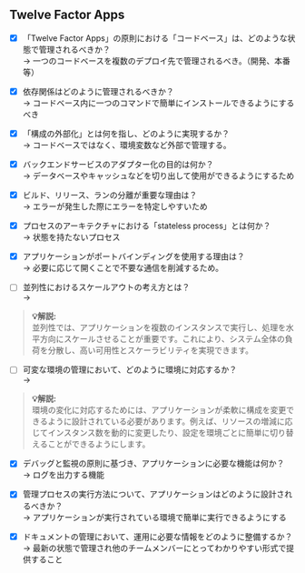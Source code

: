 ## Twelve Factor Apps

- [x] 「Twelve Factor Apps」の原則における「コードベース」は、どのような状態で管理されるべきか？  
→  一つのコードベースを複数のデプロイ先で管理されるべき。（開発、本番等）

- [x] 依存関係はどのように管理されるべきか？  
→  コードベース内に一つのコマンドで簡単にインストールできるようにするべき

- [x] 「構成の外部化」とは何を指し、どのように実現するか？  
→ コードベースではなく、環境変数など外部で管理する。

- [x] バックエンドサービスのアダプター化の目的は何か？  
→  データベースやキャッシュなどを切り出して使用ができるようにするため

- [x] ビルド、リリース、ランの分離が重要な理由は？  
→  エラーが発生した際にエラーを特定しやすいため

- [x] プロセスのアーキテクチャにおける「stateless process」とは何か？  
→  状態を持たないプロセス

- [x] アプリケーションがポートバインディングを使用する理由は？  
→  必要に応じて開くことで不要な通信を削減するため。

- [ ] 並列性におけるスケールアウトの考え方とは？  
→  
> **💡解説:**  
> 並列性では、アプリケーションを複数のインスタンスで実行し、処理を水平方向にスケールさせることが重要です。これにより、システム全体の負荷を分散し、高い可用性とスケーラビリティを実現できます。

- [ ] 可変な環境の管理において、どのように環境に対応するか？  
→  
> **💡解説:**  
> 環境の変化に対応するためには、アプリケーションが柔軟に構成を変更できるように設計されている必要があります。例えば、リソースの増減に応じてインスタンス数を動的に変更したり、設定を環境ごとに簡単に切り替えることができるようにします。

- [x] デバッグと監視の原則に基づき、アプリケーションに必要な機能は何か？  
→  ログを出力する機能

- [x] 管理プロセスの実行方法について、アプリケーションはどのように設計されるべきか？  
→  アプリケーションが実行されている環境で簡単に実行できるようにする

- [x] ドキュメントの管理において、運用に必要な情報をどのように整備するか？  
→  最新の状態で管理され他のチームメンバーにとってわかりやすい形式で提供すること
